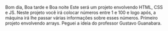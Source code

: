 Bom dia, Boa tarde e Boa noite
Este será um projeto envolvendo HTML, CSS e JS. Neste projeto você irá colocar números entre 1 e 100 e logo após, a máquina irá lhe passar várias informações sobre esses números.
Primeiro projeto envolvendo arrays.
Peguei a ideia do professor Gustavo Guanabara.